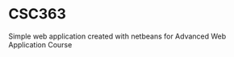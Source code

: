 <h1>CSC363</h1>

<p>Simple web application created with netbeans for Advanced Web Application Course</p>

